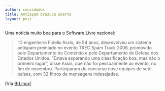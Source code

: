 ```yaml
---
author: convidados
title: Antispam brazuca aberto
layout: post
---
```

Uma notícia muito boa para o Software Livre nacional:

> “O engenheiro Fidelis Assis, de 54 anos, desenvolveu um sistema antispam premiado no evento TREC Spam Track 2006, promovido pelo Departamento de Comércio e pelo Departamento de Defesa dos Estados Unidos. “Estava esperando uma classificação boa, mas não o primeiro lugar”, disse Assis, que não foi pessoalmente ao evento, no fim de novembro. Participaram do concurso nove equipes de sete países, com 32 filtros de mensagens indesejadas.

[Via [BrLinux][1]] 

 [1]: http://br-linux.org/linux/programa-antispam-brasileiro-e-premiado-nos-estados-unidos "Programa antispam brasileiro em código aberto é premiado nos Estados Unidos"

